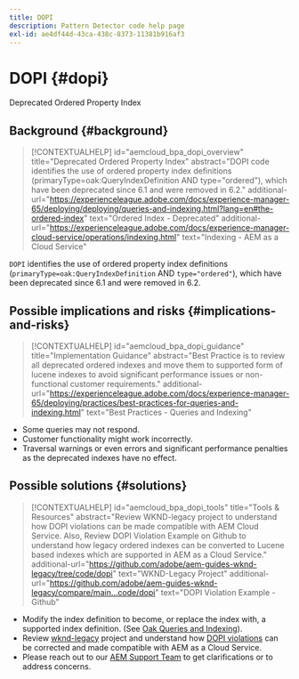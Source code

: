 ```yaml
---
title: DOPI
description: Pattern Detector code help page
exl-id: ae4df44d-43ca-438c-8373-11381b916af3
---
```

# DOPI {#dopi}

Deprecated Ordered Property Index

## Background {#background}

>[!CONTEXTUALHELP]
>id="aemcloud_bpa_dopi_overview"
>title="Deprecated Ordered Property Index"
>abstract="DOPI code identifies the use of ordered property index definitions (primaryType=oak:QueryIndexDefinition AND type="ordered"), which have been deprecated since 6.1 and were removed in 6.2."
>additional-url="https://experienceleague.adobe.com/docs/experience-manager-65/deploying/deploying/queries-and-indexing.html?lang=en#the-ordered-index" text="Ordered Index - Deprecated"
>additional-url="https://experienceleague.adobe.com/docs/experience-manager-cloud-service/operations/indexing.html" text="Indexing - AEM as a Cloud Service"

`DOPI` identifies the use of ordered property index definitions (`primaryType=oak:QueryIndexDefinition` AND `type="ordered"`), which have been deprecated since 6.1 and were removed in 6.2.

## Possible implications and risks {#implications-and-risks}

>[!CONTEXTUALHELP]
>id="aemcloud_bpa_dopi_guidance"
>title="Implementation Guidance"
>abstract="Best Practice is to review all deprecated ordered indexes and move them to supported form of lucene indexes to avoid significant performance issues or non-functional customer requirements."
>additional-url="https://experienceleague.adobe.com/docs/experience-manager-65/deploying/practices/best-practices-for-queries-and-indexing.html" text="Best Practices - Queries and Indexing"

* Some queries may not respond.
* Customer functionality might work incorrectly.
* Traversal warnings or even errors and significant performance penalties as the deprecated indexes have no effect.

## Possible solutions {#solutions}

>[!CONTEXTUALHELP]
>id="aemcloud_bpa_dopi_tools"
>title="Tools & Resources"
>abstract="Review WKND-legacy project to understand how DOPI violations can be made compatible with AEM Cloud Service. Also, Review DOPI Violation Example on Github to understand how legacy ordered indexes can be converted to Lucene based indexes which are supported in AEM as a Cloud Service."
>additional-url="https://github.com/adobe/aem-guides-wknd-legacy/tree/code/dopi" text="WKND-Legacy Project"
>additional-url="https://github.com/adobe/aem-guides-wknd-legacy/compare/main...code/dopi" text="DOPI Violation Example - Github"

* Modify the index definition to become, or replace the index with, a supported index definition. (See [Oak Queries and Indexing](https://experienceleague.adobe.com/docs/experience-manager-65/deploying/deploying/queries-and-indexing.html)).
* Review [wknd-legacy](https://github.com/adobe/aem-guides-wknd-legacy/tree/code/dopi) project and understand how [DOPI violations](https://github.com/adobe/aem-guides-wknd-legacy/compare/main...code/dopi) can be corrected and made compatible with AEM as a Cloud Service.
* Please reach out to our [AEM Support Team](https://helpx.adobe.com/enterprise/using/support-for-experience-cloud.html) to get clarifications or to address concerns.
